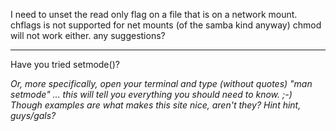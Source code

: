  I need to unset the read only flag on a file that is on a network mount.  chflags is not supported for net mounts (of the samba kind anyway) chmod will not work either. any suggestions?

----

Have you tried setmode()?

*Or, more specifically, open your terminal and type (without quotes) "man setmode" ... this will tell you everything you *should* need to know. ;-) Though examples are what makes this site nice, aren't they? Hint hint, guys/gals?*
